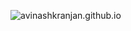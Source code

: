 ![avinashkranjan.github.io](https://socialify.git.ci/avinashkranjan/avinashkranjan.github.io/image?description=1&font=Raleway&forks=1&issues=1&language=1&name=1&owner=1&pulls=1&stargazers=1&theme=Light)
